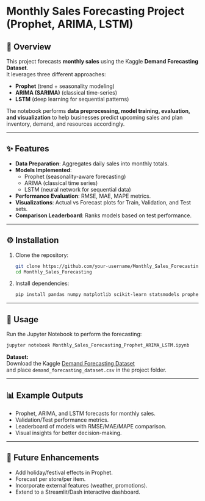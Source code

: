 # Monthly Sales Forecasting Project (Prophet, ARIMA, LSTM)

## 📌 Overview
This project forecasts **monthly sales** using the Kaggle **Demand Forecasting Dataset**.  
It leverages three different approaches:  
- **Prophet** (trend + seasonality modeling)  
- **ARIMA (SARIMA)** (classical time-series)  
- **LSTM** (deep learning for sequential patterns)  

The notebook performs **data preprocessing, model training, evaluation, and visualization** to help businesses predict upcoming sales and plan inventory, demand, and resources accordingly.

---

## ✨ Features
- **Data Preparation**: Aggregates daily sales into monthly totals.  
- **Models Implemented**:  
  - Prophet (seasonality-aware forecasting)  
  - ARIMA (classical time series)  
  - LSTM (neural network for sequential data)  
- **Performance Evaluation**: RMSE, MAE, MAPE metrics.  
- **Visualizations**: Actual vs Forecast plots for Train, Validation, and Test sets.  
- **Comparison Leaderboard**: Ranks models based on test performance.  

---

## ⚙️ Installation
1. Clone the repository:
   ```bash
   git clone https://github.com/your-username/Monthly_Sales_Forecasting.git
   cd Monthly_Sales_Forecasting
   ```
2. Install dependencies:
   ```bash
   pip install pandas numpy matplotlib scikit-learn statsmodels prophet tensorflow
   ```

---

## 🚀 Usage
Run the Jupyter Notebook to perform the forecasting:
```bash
jupyter notebook Monthly_Sales_Forecasting_Prophet_ARIMA_LSTM.ipynb
```

**Dataset:**  
Download the Kaggle [Demand Forecasting Dataset](https://www.kaggle.com/competitions/demand-forecasting-kernels-only/data)  
and place `demand_forecasting_dataset.csv` in the project folder.  

---

## 📊 Example Outputs
- Prophet, ARIMA, and LSTM forecasts for monthly sales.  
- Validation/Test performance metrics.  
- Leaderboard of models with RMSE/MAE/MAPE comparison.  
- Visual insights for better decision-making.  

---

## 📌 Future Enhancements
- Add holiday/festival effects in Prophet.  
- Forecast per store/per item.  
- Incorporate external features (weather, promotions).  
- Extend to a Streamlit/Dash interactive dashboard.  

